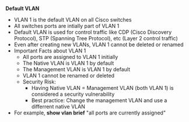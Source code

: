 **Default VLAN**
- VLAN 1 is the default VLAN on all Cisco switches
- All switches ports are intially part of VLAN 1
- Default VLAN is used for control traffic like CDP (Cisco Discovery Protocol), STP (Spanning Tree Protocol), etc (Layer 2 control traffic)
- Even after creating new VLANs, VLAN 1 cannot be deleted or renamed
- Important Facts about VLAN 1
	- All ports are assigned to VLAN 1 initially
	- The Native VLAN is VLAN 1 by default
	- The Management VLAN is VLAN 1 by default
	- VLAN 1 cannot be renamed or deleted
	- Security Risk:
		- Having Native VLAN = Management VLAN (both VLAN 1) is considered a security vulnerability
		- Best practice: Change the management VLAN and use a differrent native VLAN
- For example, **show vlan brief** "all ports are currently assigned"